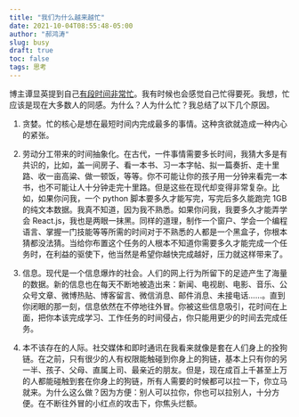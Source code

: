 ```yaml
---
title: "我们为什么越来越忙"
date: 2021-10-04T08:55:48-05:00
author: "郝鸿涛"
slug: busy
draft: true
toc: false
tags: 思考
---
```

博主谭显英提到自己[有段时间非常忙](https://shrektan.com/post/2021/09/04/%E7%96%B2%E6%83%AB/)。我有时候也会感觉自己忙得要死。我想，忙应该是现在大多数人的同感。为什么？人为什么忙？我总结了以下几个原因。

   1. 贪婪。忙的核心是想在最短时间内完成最多的事情。这种贪欲就造成一种内心的紧张。

   2. 劳动分工带来的时间抽象化。在古代，一件事情需要多长时间，我猜大多是有共识的，比如，盖一间房子、看一本书、习一本字帖、拟一篇奏折、走十里路、收一亩高粱、做一顿饭，等等。你不可能让你的孩子用一分钟来看完一本书，也不可能让人十分钟走完十里路。但是这些在现代却变得非常复杂。比如，如果你问我，一个 python 脚本要多久才能写完，写完后多久能跑完 1GB 的纯文本数据。我真不知道，因为我不熟悉。如果你问我，我要多久才能弄学会 React.js，我也是两眼一抹黑。同样的道理，制作一个窗户、学会一个编程语言、掌握一门技能等等所需的时间对于不熟悉的人都是一个黑盒子，你根本猜都没法猜。当给你布置这个任务的人根本不知道你需要多久才能完成一个任务时，在利益的驱使下，他当然是希望你越快完成越好，压力就这样带来了。

   3. 信息。现代是一个信息爆炸的社会。人们的网上行为所留下的足迹产生了海量的数据。新的信息也在每天不断地被造出来：新闻、电视剧、电影、音乐、公众号文章、微博热贴、博客留言、微信消息、邮件消息、未接电话......。直到你闭眼的那一刻，信息依然在不停地往外冒。你被这些信息吸引，花时间在上面，把你本该完成学习、工作任务的时间侵占，你只能用更少的时间去完成任务。

   4. 本不该存在的人际。社交媒体和即时通讯在我看来就像是套在人们身上的拴狗链。在之前，只有很少的人有权限能触碰到你身上的狗链，基本上只有你的另一半、孩子、父母、直属上司、最亲近的朋友。但是，现在成百上千甚至上万的人都能碰触到套在你身上的狗链，所有人需要的时候都可以拉一下，你立马就来。为什么这么做？因为方便：别人可以拉你，你也可以拉别人，十分方便。在不断往外冒的小红点的攻击下，你焦头烂额。